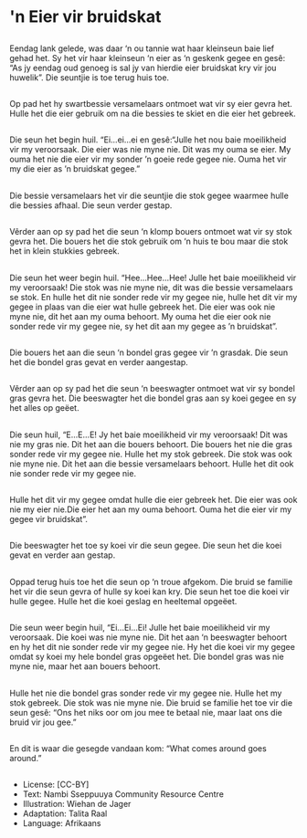 # 'n Eier vir bruidskat

##
Eendag lank gelede, was daar ‘n ou
tannie wat haar kleinseun baie lief
gehad het. Sy het vir haar kleinseun
‘n eier as ‘n geskenk gegee en
gesê: “As jy eendag oud genoeg is
sal jy van hierdie eier bruidskat kry
vir jou huwelik”. Die seuntjie is toe
terug huis toe.

##
Op pad het hy swartbessie
versamelaars ontmoet wat vir sy
eier gevra het. Hulle het die eier
gebruik om na die bessies te skiet
en die eier het gebreek.

##
Die seun het begin huil. “Ei...ei...ei
en gesê:“Julle het nou baie
moeilikheid vir my veroorsaak. Die
eier was nie myne nie. Dit was my
ouma se eier. My ouma het nie die
eier vir my sonder ’n goeie rede
gegee nie. Ouma het vir my die eier
as ’n bruidskat gegee.”

##
Die bessie versamelaars het vir die
seuntjie die stok gegee waarmee
hulle die bessies afhaal. Die seun
verder gestap.

##
Vêrder aan op sy pad het die seun
‘n klomp bouers ontmoet wat vir sy
stok gevra het. Die bouers het die
stok gebruik om ‘n huis te bou maar
die stok het in klein stukkies
gebreek.

##
Die seun het weer begin huil.
“Hee...Hee...Hee! Julle het baie
moeilikheid vir my veroorsaak! Die
stok was nie myne nie, dit was die
bessie versamelaars se stok. En
hulle het dit nie sonder rede vir my
gegee nie, hulle het dit vir my
gegee in plaas van die eier wat
hulle gebreek het. Die eier was ook
nie myne nie, dit het aan my ouma
behoort. My ouma het die eier ook
nie sonder rede vir my gegee nie,
sy het dit aan my gegee as ’n
bruidskat”.

##
Die bouers het aan die seun ‘n
bondel gras gegee vir ’n grasdak.
Die seun het die bondel gras gevat
en verder aangestap.

##
Vêrder aan op sy pad het die seun
‘n beeswagter ontmoet wat vir sy
bondel gras gevra het. Die
beeswagter het die bondel gras aan
sy koei gegee en sy het alles op
geëet.

##
Die seun huil, “E...E...E! Jy het baie
moeilikheid vir my veroorsaak! Dit
was nie my gras nie. Dit het aan die
bouers behoort. Die bouers het nie
die gras sonder rede vir my gegee
nie. Hulle het my stok gebreek. Die
stok was ook nie myne nie. Dit het
aan die bessie versamelaars
behoort. Hulle het dit ook nie
sonder rede vir my gegee nie.

##
Hulle het dit vir my gegee omdat hulle die eier gebreek het. Die
eier was ook nie my eier nie.Die eier het aan my ouma behoort.
Ouma het die eier vir my gegee vir bruidskat”.

##
Die beeswagter het toe sy koei vir
die seun gegee. Die seun het die
koei gevat en verder aan gestap.

##
Oppad terug huis toe het die seun
op ‘n troue afgekom. Die bruid se
familie het vir die seun gevra of
hulle sy koei kan kry. Die seun het
toe die koei vir hulle gegee. Hulle
het die koei geslag en heeltemal
opgeëet.

##
Die seun weer begin huil,
“Ei...Ei...Ei! Julle het baie
moeilikheid vir my veroorsaak. Die
koei was nie myne nie. Dit het aan
‘n beeswagter behoort en hy het dit
nie sonder rede vir my gegee nie.
Hy het die koei vir my gegee omdat
sy koei my hele bondel gras
opgeëet het. Die bondel gras was
nie myne nie, maar het aan bouers
behoort.

##
Hulle het nie die bondel gras sonder rede vir my gegee nie. Hulle
het my stok gebreek. Die stok was nie myne nie. Die bruid se
familie het toe vir die seun gesê: “Ons het niks oor om jou mee te
betaal nie, maar laat ons die bruid vir jou gee.”

##
En dit is waar die gesegde vandaan
kom: “What comes around goes
around.”

##
* License: [CC-BY]
* Text: Nambi Sseppuuya Community Resource Centre
* Illustration: Wiehan de Jager
* Adaptation: Talita Raal
* Language: Afrikaans
